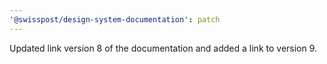 ```yaml
---
'@swisspost/design-system-documentation': patch
---
```


Updated link version 8 of the documentation and added a link to version 9.
